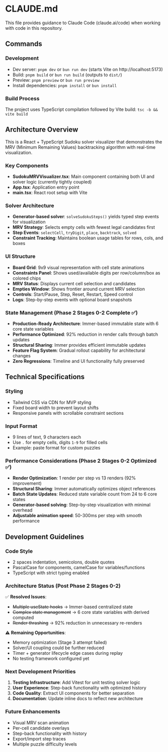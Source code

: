 # CLAUDE.md

This file provides guidance to Claude Code (claude.ai/code) when working with code in this repository.

## Commands

### Development
- Dev server: `pnpm dev` or `bun run dev` (starts Vite on http://localhost:5173)
- Build: `pnpm build` or `bun run build` (outputs to `dist/`)
- Preview: `pnpm preview` or `bun run preview`
- Install dependencies: `pnpm install` or `bun install`

### Build Process
The project uses TypeScript compilation followed by Vite build: `tsc -b && vite build`

## Architecture Overview

This is a React + TypeScript Sudoku solver visualizer that demonstrates the MRV (Minimum Remaining Values) backtracking algorithm with real-time visualization.

### Key Components
- **SudokuMRVVisualizer.tsx**: Main component containing both UI and solver logic (currently tightly coupled)
- **App.tsx**: Application entry point
- **main.tsx**: React root setup with Vite

### Solver Architecture
- **Generator-based solver**: `solveSudokuSteps()` yields typed step events for visualization
- **MRV Strategy**: Selects empty cells with fewest legal candidates first
- **Step Events**: `selectCell`, `tryDigit`, `place`, `backtrack`, `solved`
- **Constraint Tracking**: Maintains boolean usage tables for rows, cols, and boxes

### UI Structure
- **Board Grid**: 9x9 visual representation with cell state animations
- **Constraints Panel**: Shows used/available digits per row/column/box as colored chips
- **MRV Status**: Displays current cell selection and candidates
- **Empties Window**: Shows frontier around current MRV selection
- **Controls**: Start/Pause, Step, Reset, Restart, Speed control
- **Logs**: Step-by-step events with optional board snapshots

### State Management (Phase 2 Stages 0-2 Complete ✅)
- **Production-Ready Architecture**: Immer-based immutable state with 6 core state variables
- **Performance Optimized**: 92% reduction in render calls through batch updates
- **Structural Sharing**: Immer provides efficient immutable updates
- **Feature Flag System**: Gradual rollout capability for architectural changes
- **Zero Regressions**: Timeline and UI functionality fully preserved

## Technical Specifications

### Styling
- Tailwind CSS via CDN for MVP styling
- Fixed board width to prevent layout shifts
- Responsive panels with scrollable constraint sections

### Input Format
- 9 lines of text, 9 characters each
- Use `.` for empty cells, digits `1-9` for filled cells
- Example: paste format for custom puzzles

### Performance Considerations (Phase 2 Stages 0-2 Optimized ✅)
- **Render Optimization**: 1 render per step vs 13 renders (92% improvement)
- **Structural Sharing**: Immer automatically optimizes object references
- **Batch State Updates**: Reduced state variable count from 24 to 6 core states
- **Generator-based solving**: Step-by-step visualization with minimal overhead
- **Adjustable animation speed**: 50-300ms per step with smooth performance

## Development Guidelines

### Code Style
- 2 spaces indentation, semicolons, double quotes
- PascalCase for components, camelCase for variables/functions
- TypeScript with strict typing enabled

### Architecture Status (Post Phase 2 Stages 0-2)
✅ **Resolved Issues**:
- ~~Multiple useState hooks~~ → Immer-based centralized state
- ~~Complex state management~~ → 6 core state variables with derived computed
- ~~Render thrashing~~ → 92% reduction in unnecessary re-renders

⚠️ **Remaining Opportunities**:
- Memory optimization (Stage 3 attempt failed)
- Solver/UI coupling could be further reduced
- Timer + generator lifecycle edge cases during replay
- No testing framework configured yet

### Next Development Priorities
1. **Testing Infrastructure**: Add Vitest for unit testing solver logic
2. **User Experience**: Step-back functionality with optimized history
3. **Code Quality**: Extract UI components for better separation
4. **Documentation**: Update inline docs to reflect new architecture

### Future Enhancements
- Visual MRV scan animation
- Per-cell candidate overlays
- Step-back functionality with history
- Export/import step traces
- Multiple puzzle difficulty levels